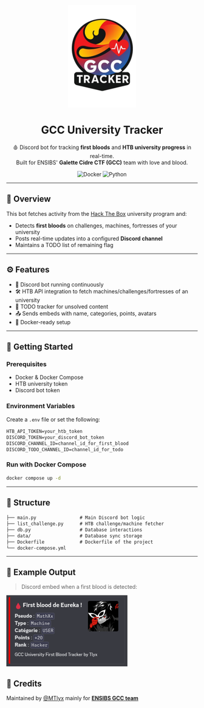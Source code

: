 <p align="center">
  <img src="assets/GCC-Tracker.png" alt="GCC Tracker Logo" width="180"/>
</p>

<h1 align="center">GCC University Tracker</h1>

<p align="center">
  🩸 Discord bot for tracking <strong>first bloods</strong> and <strong>HTB university progress</strong> in real-time.<br>
  Built for ENSIBS' <strong>Galette Cidre CTF (GCC)</strong> team with love and blood.
</p>

<p align="center">
  <img alt="Docker" src="https://img.shields.io/badge/docker-ready-blue?style=flat-square"/>
  <img alt="Python" src="https://img.shields.io/badge/python-3.9-blue.svg?style=flat-square"/>
</p>

---

## 📌 Overview

This bot fetches activity from the [Hack The Box](https://hackthebox.com) university program and:

- Detects **first bloods** on challenges, machines, fortresses of your university
- Posts real-time updates into a configured **Discord channel**
- Maintains a TODO list of remaining flag

---

## ⚙️ Features

- 🔁 Discord bot running continuously
- 🛠  HTB API integration to fetch machines/challenges/fortresses of an university
- 🔗 TODO tracker for unsolved content
- 📤 Sends embeds with name, categories, points, avatars
- 🐳 Docker-ready setup

---

## 🚀 Getting Started

### Prerequisites

- Docker & Docker Compose
- HTB university token
- Discord bot token

### Environment Variables

Create a `.env` file or set the following:

```env
HTB_API_TOKEN=your_htb_token
DISCORD_TOKEN=your_discord_bot_token
DISCORD_CHANNEL_ID=channel_id_for_first_blood
DISCORD_TODO_CHANNEL_ID=channel_id_for_todo
```

### Run with Docker Compose

```bash
docker compose up -d
```

---

## 📁 Structure

```
├── main.py                # Main Discord bot logic
├── list_challenge.py      # HTB challenge/machine fetcher
├── db.py                  # Database interactions
├── data/                  # Database sync storage
├── Dockerfile             # Dockerfile of the project
└── docker-compose.yml
```

---

## 🧪 Example Output

> Discord embed when a first blood is detected:

![](assets/First-blood.png)

## 🧠 Credits

Maintained by [@MTlyx](https://github.com/MTlyx) mainly for **[ENSIBS GCC team](https://app.hackthebox.com/universities/overview/518)**
